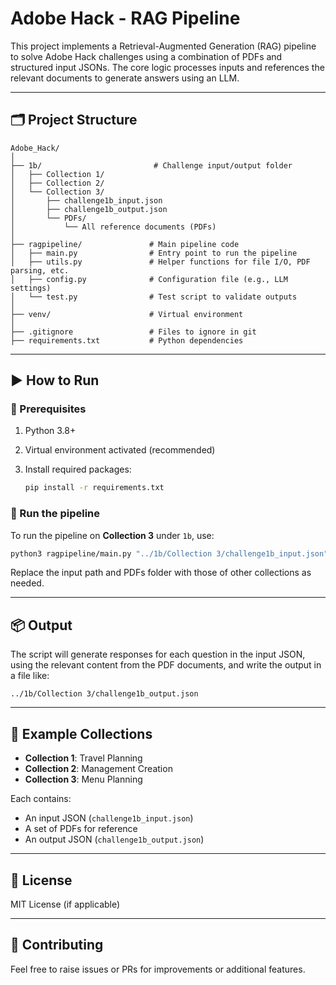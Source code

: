 # Adobe Hack - RAG Pipeline

This project implements a Retrieval-Augmented Generation (RAG) pipeline to solve Adobe Hack challenges using a combination of PDFs and structured input JSONs. The core logic processes inputs and references the relevant documents to generate answers using an LLM.

---

## 🗂️ Project Structure

```
Adobe_Hack/
│
├── 1b/                         # Challenge input/output folder
│   ├── Collection 1/
│   ├── Collection 2/
│   └── Collection 3/
│       ├── challenge1b_input.json
│       ├── challenge1b_output.json
│       └── PDFs/
│           └── All reference documents (PDFs)
│
├── ragpipeline/               # Main pipeline code
│   ├── main.py                # Entry point to run the pipeline
│   ├── utils.py               # Helper functions for file I/O, PDF parsing, etc.
│   ├── config.py              # Configuration file (e.g., LLM settings)
│   └── test.py                # Test script to validate outputs
│
├── venv/                      # Virtual environment
│
├── .gitignore                 # Files to ignore in git
├── requirements.txt           # Python dependencies
```

---

## ▶️ How to Run

### 📌 Prerequisites

1. Python 3.8+
2. Virtual environment activated (recommended)
3. Install required packages:

   ```bash
   pip install -r requirements.txt
   ```

### 🚀 Run the pipeline

To run the pipeline on **Collection 3** under `1b`, use:

```bash
python3 ragpipeline/main.py "../1b/Collection 3/challenge1b_input.json" "../1b/Collection 3/PDFs"
```

Replace the input path and PDFs folder with those of other collections as needed.

---

## 📦 Output

The script will generate responses for each question in the input JSON, using the relevant content from the PDF documents, and write the output in a file like:

```
../1b/Collection 3/challenge1b_output.json
```

---

## 📁 Example Collections

* **Collection 1**: Travel Planning
* **Collection 2**: Management Creation
* **Collection 3**: Menu Planning

Each contains:

* An input JSON (`challenge1b_input.json`)
* A set of PDFs for reference
* An output JSON (`challenge1b_output.json`)

---

## 📜 License

MIT License (if applicable)

---

## 🤝 Contributing

Feel free to raise issues or PRs for improvements or additional features.
